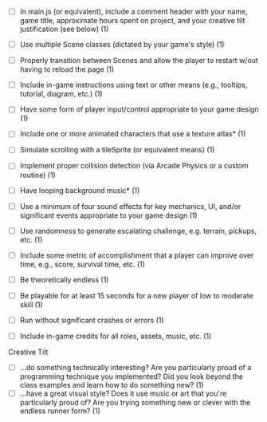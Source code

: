 - [ ] In main.js (or equivalent), include a comment header with your name, game title, approximate hours spent on project, and your creative tilt justification (see below) (1)

- [ ] Use multiple Scene classes (dictated by your game's style) (1)
- [ ] Properly transition between Scenes and allow the player to restart w/out having to reload the page (1)
- [ ] Include in-game instructions using text or other means (e.g., tooltips, tutorial, diagram, etc.) (1)
- [ ] Have some form of player input/control appropriate to your game design (1)
- [ ] Include one or more animated characters that use a texture atlas* (1)
- [ ] Simulate scrolling with a tileSprite (or equivalent means) (1)
- [ ] Implement proper collision detection (via Arcade Physics or a custom routine) (1)
- [ ] Have looping background music* (1)
- [ ] Use a minimum of four sound effects for key mechanics, UI, and/or significant events appropriate to your game design (1)
- [ ] Use randomness to generate escalating challenge, e.g. terrain, pickups, etc. (1)
- [ ] Include some metric of accomplishment that a player can improve over time, e.g., score, survival time, etc. (1)
- [ ] Be theoretically endless (1)
- [ ] Be playable for at least 15 seconds for a new player of low to moderate skill (1)
- [ ] Run without significant crashes or errors (1)
- [ ] Include in-game credits for all roles, assets, music, etc. (1)

Creative Tilt
- [ ] ...do something technically interesting? Are you particularly proud of a programming technique you implemented? Did you look beyond the class examples and learn how to do something new? (1)
- [ ] ...have a great visual style? Does it use music or art that you're particularly proud of? Are you trying something new or clever with the endless runner form? (1)
